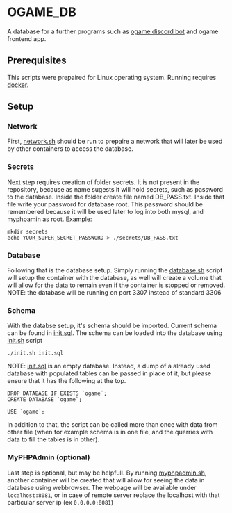 # OGAME_DB

A database for a further programs such as [ogame discord bot](https://github.com/MrResor/ogame_discord_bot) and ogame frontend app. 

## Prerequisites
This scripts were prepaired for Linux operating system. Running requires [docker](https://www.docker.com/).

## Setup

### Network
First, [network.sh](network.sh) should be run to prepaire a network that will later be used by other containers to access the database.

### Secrets
Next step requires creation of folder secrets. It is not present in the repository, because as name sugests it will hold secrets, such as password to the database. Inside the folder create file named DB_PASS.txt. Inside that file write your password for database root. This password should be remembered because it will be used later to log into both mysql, and myphpamin as root. Example:

```
mkdir secrets
echo YOUR_SUPER_SECRET_PASSWORD > ./secrets/DB_PASS.txt
``` 

### Database
Following that is the database setup. Simply running the [database.sh](database.sh) script will setup the container with the database, as well will create a volume that will allow for the data to remain even if the container is stopped or removed.
NOTE: the database will be running on port 3307 instead of standard 3306

### Schema
With the databse setup, it's schema should be imported. Current schema can be found in [init.sql](init.sql). The schema can be loaded into the database using [init.sh](init.sh) script

```
./init.sh init.sql
```

NOTE: [init.sql](init.sql) is an empty database. Instead, a dump of a already used database with populated tables can be passed in place of it, but please ensure that it has the following at the top.

```
DROP DATABASE IF EXISTS `ogame`;
CREATE DATABASE `ogame`;

USE `ogame`;
```

In addition to that, the script can be called more than once with data from other file (when for example schema is in one file, and the querries with data to fill the tables is in other).

### MyPHPAdmin (optional)
Last step is optional, but may be helpfull. By running [myphpadmin.sh](myphpadmin.sh), another container will be created that will allow for seeing the data in database using webbrowser. The webpage will be available under `localhost:8081`, or in case of remote server replace the localhost with that particular server ip (ex `0.0.0.0:8081`)
